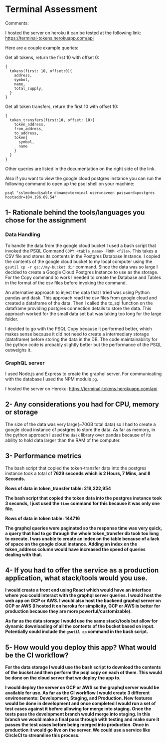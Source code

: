 # Terminal Assessment

Comments:

I hosted the server on heroku it can be tested at the following link:
<a href="https://terminal-tokens.herokuapp.com/api" target="_blank">https://terminal-tokens.herokuapp.com/api</a> 

Here are a couple example queries:

Get all tokens, return the first 10 with offset 0:
```
{
  tokens(first: 10, offset:0){
    address,
    symbol,
    name,
    total_supply,
  }
}
```

Get all token transfers, return the first 10 with offset 10:
```
{
  token_transfers(first:10, offset: 10){
    token_address,
    from_address,
    to_address,
    token{
      symbol,
      name
    }
  }
}
```

Other queries are listed in the documentation on the right side of the link.

Also if you want to view the google cloud postgres instance you can run the following command to open up the psql shell on your machine:

`psql "sslmode=disable dbname=terminal user=naveen password=postgres hostaddr=104.196.69.54"`

## 1- Rationale behind the tools/languages you chose for the assignment

### Data Handling

To handle the data from the google cloud bucket I used a bash script that invoked the PSQL Command `COPY <table_name> FROM <file>`.
This takes a CSV file and stores its contents in the Postgres Database Instance. I copied the contents of the google cloud bucket
to my local computer using the `gsutil cp -r gs://my-bucket dir` command.
Since the data was so large I decided to create a Google Cloud Postgres Instance to use as the storage. For the Copy command to work
I needed to create the Database and Tables in the format of the csv files before invoking the command. 

An alternative approach to injest the data that I tried was using Python pandas and dask. This approach read the csv files from google
cloud and created a dataframe of the data. Then I called the to_sql function on the dataframe providing postgres connection details to
store the data. This approach worked for the small data set but was taking too long for the large folder. 

I decided to go with the PSQL Copy because it performed better, which makes sense because it did not need to create a intermediary 
storage (dataframe) before storing the data in the DB. The code maintainability for the python code is probably slightly better but 
the performance of the PSQL outweighs it. 

### GraphQL server

I used Node.js and Express to create the graphql server. For communicating with the database I used the NPM module `pg`.

I hosted the server on Heroku: <a href="https://terminal-tokens.herokuapp.com/api" target="_blank">https://terminal-tokens.herokuapp.com/api</a> 

## 2- Any considerations you had for CPU, memory or storage

The size of the data was very large(~70GB total data) so I had to create a google cloud instance of postgres to store the data. 
As far as memory, in the python approach I used the `dask` library over pandas because of its ability to hold data larger than the 
RAM of the computer.

## 3- Performance metrics

The bash script that copied the token-transfer data into the postgres instance took a total of <b>7629 seconds<b> which is 
2 Hours, 7 Mins, and 8 Seconds. 

Rows of data in token_transfer table: 219,222,954

The bash script that copied the token data into the postgres instance took 3 seconds, I just used the `time` command for this
because it was only one file.

Rows of data in token table: 144716

The graphql queries were paginated so the response time was very quick, a query that had to go through the whole token_transfer db
took too long to execute. I was unable to create an index on the table because of a lack of space on the google cloud instance. Adding
an index on the token_address column would have increased the speed of queries dealing with that. 

## 4- If you had to offer the service as a production application, what stack/tools would you use.

I would create a front end using React which would have an interface where you could interact with the graphql server queries. 
I would host the web app on GCP or AWS. I would also host the backend graphql server on GCP or AWS (I hosted it on heroku for simplicity,
GCP or AWS is better for production because they are more powerful/customizable).

As far as the data storage I would use the same stack/tools but allow for dynamic downloading of all the contents of the bucket based
on input. Potentially could include the `gsutil cp` command in the bash script. 

## 5- How would you deploy this app? What would be the CI workflow?

For the data storage I would use the bash script to download the contents of the bucket and then perform the psql copy on each of them.
This would be done on the cloud server that we deploy the app to. 

I would deploy the server on GCP or AWS so the graphql server would be available for use. 
As far as the CI workflow I would create 3 different environements: Development, Staging, and Production. New features would be 
done in development and once completed I would run a set of test cases against it before allowing for merge into staging. Once the 
tests pass the development branch would merge into staging. In this branch we would make a final pass through with testing and make
sure it passes the test cases before being merged into production. Once in production it would go live on the server. 
We could use a service like CircleCI to streamline this process. 

